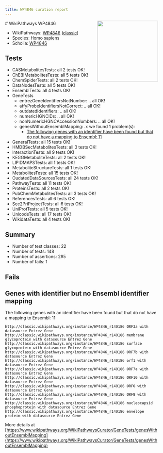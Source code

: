 ```yaml
---
title: WP4846 curation report
---
```


<img style="float: right; width: 200px" src="https://upload.wikimedia.org/wikipedia/commons/thumb/8/83/Wplogo_with_text_500.png/640px-Wplogo_with_text_500.png" />
# WikiPathways WP4846

* WikiPathways: [WP4846](https://wikipathways.org/pathways/WP4846) ([classic](https://classic.wikipathways.org/instance/WP4846))
* Species: Homo sapiens
* Scholia: [WP4846](https://scholia.toolforge.org/wikipathways/WP4846)
## Tests
* CASMetabolitesTests: all 2 tests OK!
* ChEBIMetabolitesTests: all 5 tests OK!
* ChemSpiderTests: all 2 tests OK!
* DataNodesTests: all 5 tests OK!
* EnsemblTests: all 4 tests OK!
* GeneTests
    * entrezGeneIdentifiersNotNumber: .. all OK!
    * affyProbeIdentifiersNotCorrect: .. all OK!
    * outdatedIdentifiers: .. all OK!
    * numericHGNCIDs: .. all OK!
    * nonNumericHGNCAccessionNumbers: .. all OK!
    * genesWithoutEnsemblMapping: .x we found 1 problem(s):
        * [The following genes with an identifier have been found but that do not have a mapping to Ensembl: 11](#c4e5430e)
* GeneralTests: all 15 tests OK!
* HMDBSecMetabolitesTests: all 3 tests OK!
* InteractionTests: all 9 tests OK!
* KEGGMetaboliteTests: all 2 tests OK!
* LIPIDMAPSTests: all 1 tests OK!
* MetaboliteStructureTests: all 1 tests OK!
* MetabolitesTests: all 15 tests OK!
* OudatedDataSourcesTests: all 24 tests OK!
* PathwayTests: all 11 tests OK!
* ProteinsTests: all 2 tests OK!
* PubChemMetabolitesTests: all 3 tests OK!
* ReferencesTests: all 6 tests OK!
* Sec2PriProjectTests: all 6 tests OK!
* UniProtTests: all 5 tests OK!
* UnicodeTests: all 17 tests OK!
* WikidataTests: all 4 tests OK!


## Summary

* Number of test classes: 22
* Number of tests: 148
* Number of assertions: 295
* Number of fails: 1

## Fails

<a name="c4e5430e" />

## Genes with identifier but no Ensembl identifier mapping

The following genes with an identifier have been found but that do not have a mapping to Ensembl: 11
```
http://classic.wikipathways.org/instance/WP4846_r140186 ORF3a with datasource Entrez Gene
http://classic.wikipathways.org/instance/WP4846_r140186 membrane glycoprotein with datasource Entrez Gene
http://classic.wikipathways.org/instance/WP4846_r140186 surface glycoprotein with datasource Entrez Gene
http://classic.wikipathways.org/instance/WP4846_r140186 ORF7b with datasource Entrez Gene
http://classic.wikipathways.org/instance/WP4846_r140186 orf1 with datasource Entrez Gene
http://classic.wikipathways.org/instance/WP4846_r140186 ORF7a with datasource Entrez Gene
http://classic.wikipathways.org/instance/WP4846_r140186 ORF10 with datasource Entrez Gene
http://classic.wikipathways.org/instance/WP4846_r140186 ORF6 with datasource Entrez Gene
http://classic.wikipathways.org/instance/WP4846_r140186 ORF8 with datasource Entrez Gene
http://classic.wikipathways.org/instance/WP4846_r140186 nucleocapsid phosphoprotein with datasource Entrez Gene
http://classic.wikipathways.org/instance/WP4846_r140186 envelope protein with datasource Entrez Gene
```

More details at [https://www.wikipathways.org/WikiPathwaysCurator/GeneTests/genesWithoutEnsemblMapping](https://www.wikipathways.org/WikiPathwaysCurator/GeneTests/genesWithoutEnsemblMapping)


